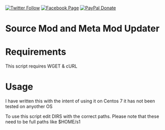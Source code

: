[![Twitter Follow](https://img.shields.io/badge/Twitter-Follow-lightgrey.svg?style=flat-square)](https://twitter.com/kennyLtv)  [![Facebook Page](https://img.shields.io/badge/Facebook-Like-lightgrey.svg?style=flat-square)](https://www.facebook.com/kennyLtv/)  [![PayPal Donate](https://img.shields.io/badge/PayPal-Donate-blue.svg?style=flat-square)](https://paypal.me/kennyLtv)
# Source Mod and Meta Mod Updater

# Requirements
 This script requires WGET & cURL 

# Usage
I have written this with the intent of using it on Centos 7 it has not been tested on anyother OS

To use this script edit DIRS with the correct paths. Please note that these need to be full paths like $HOME/s1


